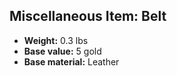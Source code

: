 ## Miscellaneous Item: Belt

- **Weight:** 0.3 lbs
- **Base value:** 5 gold
- **Base material:** Leather
